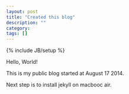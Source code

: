 ```yaml
---
layout: post
title: "Created this blog"
description: ""
category: 
tags: []
---
```

{% include JB/setup %}

Hello, World!

This is my public blog started at August 17 2014.

Next step is to install jekyll on macbooc air.
